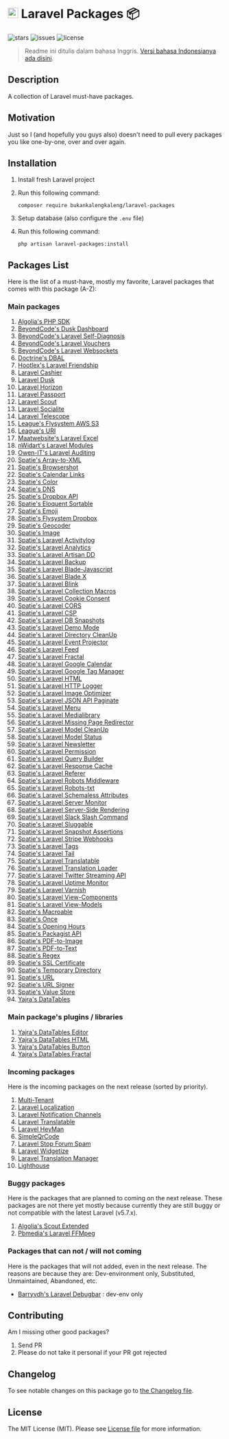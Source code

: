 # <img src="https://seeklogo.com/images/L/laravel-logo-9B01588B1F-seeklogo.com.png" width="24px"> Laravel Packages 📦

![stars](https://img.shields.io/github/stars/bukankalengkaleng/laravel-packages.svg)
![issues](https://img.shields.io/github/issues/bukankalengkaleng/laravel-packages.svg)
![license](https://img.shields.io/github/license/bukankalengkaleng/laravel-packages.svg)

> Readme ini ditulis dalam bahasa Inggris. [Versi bahasa Indonesianya ada disini](https://github.com/bukankalengkaleng/laravel-packages/blob/master/README.md).

## Description

A collection of Laravel must-have packages.

## Motivation

Just so I (and hopefully you guys also) doesn't need to pull every packages you like one-by-one, over and over again.

## Installation

1. Install fresh Laravel project
1. Run this following command:

    ```composer require bukankalengkaleng/laravel-packages```
1. Setup database (also configure the ```.env``` file)
1. Run this following command:

    ```php artisan laravel-packages:install```

## Packages List

Here is the list of a must-have, mostly my favorite, Laravel packages that comes with this package (A-Z):

### Main packages

1. [Algolia's PHP SDK](https://github.com/algolia/algoliasearch-client-php)
1. [BeyondCode's Dusk Dashboard](https://github.com/beyondcode/dusk-dashboard)
1. [BeyondCode's Laravel Self-Diagnosis](https://github.com/beyondcode/laravel-self-diagnosis)
1. [BeyondCode's Laravel Vouchers](https://github.com/beyondcode/laravel-vouchers)
1. [BeyondCode's Laravel Websockets](https://docs.beyondco.de/laravel-websockets/)
1. [Doctrine's DBAL](https://www.doctrine-project.org/projects/dbal.html)
1. [Hootlex's Laravel Friendship](https://github.com/hootlex/laravel-friendships)
1. [Laravel Cashier](https://laravel.com/docs/5.7/billing)
1. [Laravel Dusk](https://laravel.com/docs/5.7/dusk)
1. [Laravel Horizon](https://laravel.com/docs/5.7/horizon)
1. [Laravel Passport](https://laravel.com/docs/5.7/passport)
1. [Laravel Scout](https://laravel.com/docs/5.7/scout)
1. [Laravel Socialite](https://laravel.com/docs/5.7/socialite)
1. [Laravel Telescope](https://laravel.com/docs/5.7/telescope)
1. [League's Flysystem AWS S3](https://github.com/thephpleague/flysystem-aws-s3-v3)
1. [League's URI](https://github.com/thephpleague/uri)
1. [Maatwebsite's Laravel Excel](https://github.com/maatwebsite/Laravel-Excel)
1. [nWidart's Laravel Modules](https://github.com/nWidart/laravel-modules)
1. [Owen-IT's Laravel Auditing](https://github.com/owen-it/laravel-auditing)
1. [Spatie's Array-to-XML](https://github.com/spatie/array-to-xml)
1. [Spatie's Browsershot](https://github.com/spatie/browsershot)
1. [Spatie's Calendar Links](https://github.com/spatie/calendar-links)
1. [Spatie's Color](https://github.com/spatie/color)
1. [Spatie's DNS](https://github.com/spatie/dns)
1. [Spatie's Dropbox API](https://github.com/spatie/dropbox-api)
1. [Spatie's Eloquent Sortable](https://github.com/spatie/eloquent-sortable)
1. [Spatie's Emoji](https://github.com/spatie/emoji)
1. [Spatie's Flysystem Dropbox](https://github.com/spatie/flysystem-dropbox)
1. [Spatie's Geocoder](https://github.com/spatie/geocoder)
1. [Spatie's Image](https://github.com/spatie/image)
1. [Spatie's Laravel Activitylog](https://github.com/spatie/laravel-activitylog)
1. [Spatie's Laravel Analytics](https://github.com/spatie/laravel-analytics)
1. [Spatie's Laravel Artisan DD](https://github.com/spatie/laravel-artisan-dd)
1. [Spatie's Laravel Backup](https://github.com/spatie/laravel-backup)
1. [Spatie's Laravel Blade-Javascript](https://github.com/spatie/laravel-blade-javascript)
1. [Spatie's Laravel Blade X](https://github.com/spatie/laravel-blade-x)
1. [Spatie's Laravel Blink](https://github.com/spatie/laravel-blink)
1. [Spatie's Laravel Collection Macros](https://github.com/spatie/laravel-collection-macros)
1. [Spatie's Laravel Cookie Consent](https://github.com/spatie/laravel-cookie-consent)
1. [Spatie's Laravel CORS](https://github.com/spatie/laravel-cors)
1. [Spatie's Laravel CSP](https://github.com/spatie/laravel-csp)
1. [Spatie's Laravel DB Snapshots](https://github.com/spatie/laravel-db-snapshots)
1. [Spatie's Laravel Demo Mode](https://github.com/spatie/laravel-demo-mode)
1. [Spatie's Laravel Directory CleanUp](https://github.com/spatie/laravel-directory-cleanup)
1. [Spatie's Laravel Event Projector](https://github.com/spatie/laravel-event-projector)
1. [Spatie's Laravel Feed](https://github.com/spatie/laravel-feed)
1. [Spatie's Laravel Fractal](https://github.com/spatie/laravel-fractal)
1. [Spatie's Laravel Google Calendar](https://github.com/spatie/laravel-google-calendar)
1. [Spatie's Laravel Google Tag Manager](https://github.com/spatie/laravel-googletagmanager)
1. [Spatie's Laravel HTML](https://github.com/spatie/laravel-html)
1. [Spatie's Laravel HTTP Logger](https://github.com/spatie/laravel-http-logger)
1. [Spatie's Laravel Image Optimizer](https://github.com/spatie/laravel-image-optimizer)
1. [Spatie's Laravel JSON API Paginate](https://github.com/spatie/laravel-json-api-paginate)
1. [Spatie's Laravel Menu](https://github.com/spatie/laravel-menu)
1. [Spatie's Laravel Medialibrary](https://github.com/spatie/laravel-medialibrary)
1. [Spatie's Laravel Missing Page Redirector](https://github.com/spatie/laravel-missing-page-redirector)
1. [Spatie's Laravel Model CleanUp](https://github.com/spatie/laravel-model-cleanup)
1. [Spatie's Laravel Model Status](https://github.com/spatie/laravel-model-status)
1. [Spatie's Laravel Newsletter](https://github.com/spatie/laravel-newsletter)
1. [Spatie's Laravel Permission](https://github.com/spatie/laravel-permission)
1. [Spatie's Laravel Query Builder](https://github.com/spatie/laravel-query-builder)
1. [Spatie's Laravel Response Cache](https://github.com/spatie/laravel-responsecache)
1. [Spatie's Laravel Referer](https://github.com/spatie/laravel-referer)
1. [Spatie's Laravel Robots Middleware](https://github.com/spatie/laravel-robots-middleware)
1. [Spatie's Laravel Robots-txt](https://github.com/spatie/robots-txt)
1. [Spatie's Laravel Schemaless Attributes](https://github.com/spatie/laravel-schemaless-attributes)
1. [Spatie's Laravel Server Monitor](https://github.com/spatie/laravel-server-monitor)
1. [Spatie's Laravel Server-Side Rendering](https://github.com/spatie/laravel-server-side-rendering)
1. [Spatie's Laravel Slack Slash Command](https://github.com/spatie/laravel-slack-slash-command)
1. [Spatie's Laravel Sluggable](https://github.com/spatie/laravel-sluggable)
1. [Spatie's Laravel Snapshot Assertions](https://github.com/spatie/phpunit-snapshot-assertions)
1. [Spatie's Laravel Stripe Webhooks](https://github.com/spatie/laravel-stripe-webhooks)
1. [Spatie's Laravel Tags](https://github.com/spatie/laravel-tags)
1. [Spatie's Laravel Tail](https://github.com/spatie/laravel-tail)
1. [Spatie's Laravel Translatable](https://github.com/spatie/laravel-translatable)
1. [Spatie's Laravel Translation Loader](https://github.com/spatie/laravel-translation-loader)
1. [Spatie's Laravel Twitter Streaming API](https://github.com/spatie/twitter-streaming-api)
1. [Spatie's Laravel Uptime Monitor](https://github.com/spatie/laravel-uptime-monitor)
1. [Spatie's Laravel Varnish](https://github.com/spatie/laravel-varnish)
1. [Spatie's Laravel View-Components](https://github.com/spatie/laravel-view-components)
1. [Spatie's Laravel View-Models](https://github.com/spatie/laravel-view-models)
1. [Spatie's Macroable](https://github.com/spatie/macroable)
1. [Spatie's Once](https://github.com/spatie/once)
1. [Spatie's Opening Hours](https://github.com/spatie/opening-hours)
1. [Spatie's Packagist API](https://github.com/spatie/packagist-api)
1. [Spatie's PDF-to-Image](https://github.com/spatie/pdf-to-image)
1. [Spatie's PDF-to-Text](https://github.com/spatie/pdf-to-text)
1. [Spatie's Regex](https://github.com/spatie/regex)
1. [Spatie's SSL Certificate](https://github.com/spatie/ssl-certificate)
1. [Spatie's Temporary Directory](https://github.com/spatie/temporary-directory)
1. [Spatie's URL](https://github.com/spatie/url)
1. [Spatie's URL Signer](https://github.com/spatie/url-signer)
1. [Spatie's Value Store](https://github.com/spatie/valuestore)
1. [Yajra's DataTables](https://github.com/yajra/laravel-datatables)

### Main package's plugins / libraries

1. [Yajra's DataTables Editor](https://github.com/yajra/laravel-datatables-editor)
1. [Yajra's DataTables HTML](https://github.com/yajra/laravel-datatables-html)
1. [Yajra's DataTables Button](https://github.com/yajra/laravel-datatables-buttons)
1. [Yajra's DataTables Fractal](https://github.com/yajra/laravel-datatables-fractal)

### Incoming packages

Here is the incoming packages on the next release (sorted by priority).

1. [Multi-Tenant](https://github.com/hyn/multi-tenant)
1. [Laravel Localization](https://github.com/mcamara/laravel-localization)
1. [Laravel Notification Channels](https://github.com/laravel-notification-channels)
1. [Laravel Translatable](https://github.com/dimsav/laravel-translatable)
1. [Laravel HeyMan](https://github.com/imanghafoori1/laravel-heyman)
1. [SimpleQrCode](https://github.com/SimpleSoftwareIO/simple-qrcode)
1. [Laravel Stop Forum Spam](https://github.com/nickurt/laravel-stopforumspam)
1. [Laravel Widgetize](https://github.com/imanghafoori1/laravel-widgetize)
1. [Laravel Translation Manager](https://github.com/barryvdh/laravel-translation-manager)
1. [Lighthouse](https://github.com/nuwave/lighthouse)

### Buggy packages

Here is the packages that are planned to coming on the next release. These packages are not there yet mostly because currently they are still buggy or not compatible with the latest Laravel (v5.7.x).

1. [Algolia's Scout Extended](https://github.com/algolia/scout-extended)
1. [Pbmedia's Laravel FFMpeg](https://github.com/pascalbaljetmedia/laravel-ffmpeg)

### Packages that can not / will not coming

Here is the packages that will not added, even in the next release. The reasons are because they are: Dev-environment only, Substituted, Unmaintained, Abandoned, etc.

- [Barryvdh's Laravel Debugbar](https://github.com/barryvdh/laravel-debugbar) : dev-env only

## Contributing

Am I missing other good packages?

1. Send PR
1. Please do not take it personal if your PR got rejected

## Changelog

To see notable changes on this package go to [the Changelog file](https://github.com/bukankalengkaleng/laravel-packages/blob/master/CHANGELOG.md).

## License

The MIT License (MIT). Please see [License file](https://github.com/bukankalengkaleng/laravel-packages/blob/master/LICENSE) for more information.
